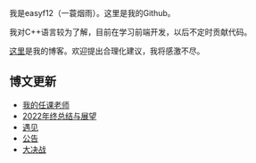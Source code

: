 我是easyf12（一蓑烟雨）。这里是我的Github。

我对C++语言较为了解，目前在学习前端开发，以后不定时贡献代码。

[这里](https://easyf12.top)是我的博客。欢迎提出合理化建议，我将感激不尽。

## 博文更新
<!-- BLOG-POST-LIST:START -->
- [我的任课老师](https://easyf12.top/posts/dd3a185a/)
- [2022年终总结与展望](https://easyf12.top/posts/7836da9e/)
- [遇见](https://easyf12.top/posts/a089e4c9/)
- [公告](https://easyf12.top/posts/18ef8bdc/)
- [大决战](https://easyf12.top/posts/edaa5fcc/)
<!-- BLOG-POST-LIST:END -->
